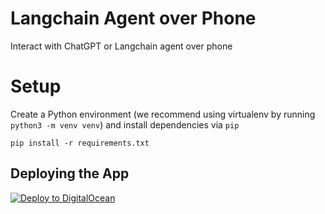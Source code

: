 # Langchain Agent over Phone
Interact with ChatGPT or Langchain agent over phone

# Setup

Create a Python environment (we recommend using virtualenv by running `python3 -m venv venv`) and install dependencies via `pip`

```
pip install -r requirements.txt
```





## Deploying the App

[![Deploy to DigitalOcean](https://www.deploytodo.com/do-btn-blue.svg)](https://cloud.digitalocean.com/apps/new?repo=https://github.com/amrynsky/vocode_langchain/tree/main)
